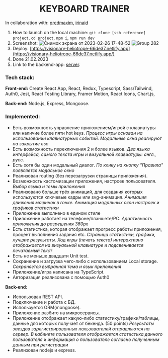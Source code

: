 <h1 align="center">KEYBOARD TRAINER</h1>

In collaboration with: [predmaxim](https://github.com/predmaxim), [irinaid](https://github.com/IrinaIID)

1. How to launch on the local machine: `git clone [ssh reference] project`, `cd project`, `npm i`, `npm run dev`
2. Screenshot: 
![Снимок экрана от 2023-02-26 17-48-52](https://user-images.githubusercontent.com/62261839/221411407-80a4583b-10f5-432a-b481-4ade9a1c4085.png)
![Group 282](https://user-images.githubusercontent.com/101494885/221437607-20bcdee5-7b13-44fa-b752-0bcca16a1bbc.png)
3. Deploy: [https://visionary-heliotrope-66de37.netlify.app](https://visionary-heliotrope-66de37.netlify.app/)
4. Done 21.02.2023
5. Link to the backend-app: [server](https://github.com/sanich123/serverKeyboardTrainer).

### Tech stack:
**Front-end:** 
Create React App, React, Redux, Typescript, Sass/Tailwind, Auth0, Jest, React Testing Library, Framer Motion, React Icons, Chart.js, 

**Back-end:** 
Node.js, Express, Mongoose.

### Implemented:
+ Есть возможность управление приложением/игрой с клавиатуры или наличие более пяти hot keys.
*Процесс игры основан на использовании клавиатурных событий. Модальные окна реагируют на закрытие esc*
+ Есть возможность переключения 2 и более языков.
*Два языка интерфейса, самого текста игры и визуальной клавиатуры: англ., русс.*
+ Есть хотя бы один модальный диалог.
*По клику на кнопку "Правила" появляется модальное окно*
+ Реализован routing (без перезагрузки страницы приложения).
+ Возможность кастомизации приложения, настроек пользователя.
*Выбор языка и темы приложения*
+ Реализовано больше трёх анимаций, для создания которых используются ключевые кадры или svg-анимация.
*Анимация движения машинок в гонке. Анимация модальных окон настроек и графиков статистики*
+ Приложение выполнено в едином стиле
+ Приложение работает на телефоне/планшете/PC.
*Адаптивность приложения до разрешения 360px*
+ Есть статистика, которая отображает прогресс работы приложения, процент выполнения задания etc.
*Страница статистики, графики, лучшие результаты. Ход игры (печать текста) интерактивно отображается на визуальной клавиатуре и подсвечивается печатаемый текст*
+ Есть не меньше двадцати Unit test.
+ Сохранение и загрузка чего-либо с использованием Local storage.
*Сохраняется выбранная тема и язык приложения*
+ Приложение/игра написана на TypeScript.
+ Авторизация реализована с помощью Auth0

**Back-end:**
+ Использован REST API.
+ Подключение и работа с БД.
+ Используется ORM(mongoose).
+ Приложение разбито на микросервисы.
+ Приложение отображает какую-либо статистику/графики/таблицы, данные для которых получает от бекенда. (50 points)
*Результаты заездов зарегистрированных пользователей отправляются на сервер. В кабинете пользователя отображается статистика данного пользователя и информация о пользователе согласно полученным данным при регистрации*
+ Реализован nodejs и express.
